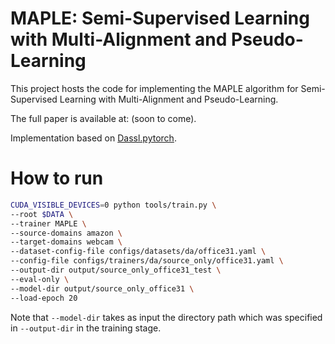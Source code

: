 # MAPLE: Semi-Supervised Learning with Multi-Alignment and Pseudo-Learning

This project hosts the code for implementing the MAPLE algorithm for Semi-Supervised Learning with Multi-Alignment and Pseudo-Learning. 

The full paper is available at: (soon to come).

Implementation based on [Dassl.pytorch](https://github.com/KaiyangZhou/Dassl.pytorch).

# How to run

```bash
CUDA_VISIBLE_DEVICES=0 python tools/train.py \
--root $DATA \
--trainer MAPLE \
--source-domains amazon \
--target-domains webcam \
--dataset-config-file configs/datasets/da/office31.yaml \
--config-file configs/trainers/da/source_only/office31.yaml \
--output-dir output/source_only_office31_test \
--eval-only \
--model-dir output/source_only_office31 \
--load-epoch 20
```

Note that `--model-dir` takes as input the directory path which was specified in `--output-dir` in the training stage.


